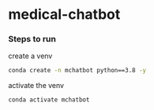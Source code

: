 # medical-chatbot

### Steps to run

create a venv

```bash
conda create -n mchatbot python==3.8 -y
```
activate the venv

```bash
conda activate mchatbot
```